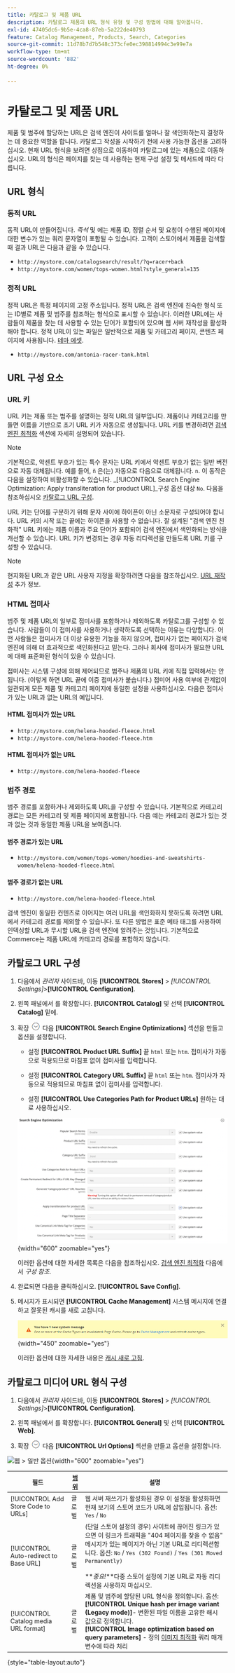 ```yaml
---
title: 카탈로그 및 제품 URL
description: 카탈로그 제품의 URL 형식 유형 및 구성 방법에 대해 알아봅니다.
exl-id: 47405dc6-9b5e-4ca8-87eb-5a222de40793
feature: Catalog Management, Products, Search, Categories
source-git-commit: 11d78b7d7b548c373cfe0ec398814994c3e99e7a
workflow-type: tm+mt
source-wordcount: '882'
ht-degree: 0%

---
```


# 카탈로그 및 제품 URL

제품 및 범주에 할당하는 URL은 검색 엔진이 사이트를 얼마나 잘 색인화하는지 결정하는 데 중요한 역할을 합니다. 카탈로그 작성을 시작하기 전에 사용 가능한 옵션을 고려하십시오. 현재 URL 형식을 보려면 상점으로 이동하여 카탈로그에 있는 제품으로 이동하십시오. URL의 형식은 페이지를 찾는 데 사용하는 현재 구성 설정 및 메서드에 따라 다릅니다.

## URL 형식

### 동적 URL

동적 URL이 만들어집니다. _즉석_ 및 에는 제품 ID, 정렬 순서 및 요청이 수행된 페이지에 대한 변수가 있는 쿼리 문자열이 포함될 수 있습니다. 고객이 스토어에서 제품을 검색할 때 결과 URL은 다음과 같을 수 있습니다.

- `http://mystore.com/catalogsearch/result/?q=racer+back`
- `http://mystore.com/women/tops-women.html?style_general=135`

### 정적 URL

정적 URL은 특정 페이지의 고정 주소입니다. 정적 URL은 검색 엔진에 친숙한 형식 또는 ID별로 제품 및 범주를 참조하는 형식으로 표시할 수 있습니다. 이러한 URL에는 사람들이 제품을 찾는 데 사용할 수 있는 단어가 포함되어 있으며 웹 서버 재작성을 활성화해야 합니다. 정적 URL이 있는 파일은 일반적으로 제품 및 카테고리 페이지, 콘텐츠 페이지에 사용됩니다. [테마 에셋](../content-design/theme-assets.md).

- `http://mystore.com/antonia-racer-tank.html`

## URL 구성 요소

### URL 키

URL 키는 제품 또는 범주를 설명하는 정적 URL의 일부입니다. 제품이나 카테고리를 만들면 이름을 기반으로 초기 URL 키가 자동으로 생성됩니다. URL 키를 변경하려면 [검색 엔진 최적화](product-search-engine-optimization.md) 섹션에 자세히 설명되어 있습니다.

>[!NOTE]
>
>기본적으로, 악센트 부호가 있는 특수 문자는 URL 키에서 악센트 부호가 없는 일반 버전으로 자동 대체됩니다. 예를 들어, `ñ` 은(는) 자동으로 다음으로 대체됩니다. `n`. 이 동작은 다음을 설정하여 비활성화할 수 있습니다. _[!UICONTROL Search Engine Optimization: Apply transliteration for product URL]_구성 옵션 대상 `No`. 다음을 참조하십시오 [카탈로그 URL 구성](#configure-catalog-urls).

URL 키는 단어를 구분하기 위해 문자 사이에 하이픈이 아닌 소문자로 구성되어야 합니다. URL 키의 시작 또는 끝에는 하이픈을 사용할 수 없습니다. 잘 설계된 &quot;검색 엔진 친화적&quot; URL 키에는 제품 이름과 주요 단어가 포함되어 검색 엔진에서 색인화되는 방식을 개선할 수 있습니다. URL 키가 변경되는 경우 자동 리디렉션을 만들도록 URL 키를 구성할 수 있습니다.

>[!NOTE]
>
>현지화된 URL과 같은 URL 사용자 지정을 확장하려면 다음을 참조하십시오. [URL 재작성](../merchandising-promotions/url-rewrite.md) 추가 정보.

### HTML 접미사

범주 및 제품 URL의 일부로 접미사를 포함하거나 제외하도록 카탈로그를 구성할 수 있습니다. 사람들이 이 접미사를 사용하거나 생략하도록 선택하는 이유는 다양합니다. 어떤 사람들은 접미사가 더 이상 유용한 기능을 하지 않으며, 접미사가 없는 페이지가 검색 엔진에 의해 더 효과적으로 색인화된다고 믿는다. 그러나 회사에 접미사가 필요한 URL에 대해 표준화된 형식이 있을 수 있습니다.

접미사는 시스템 구성에 의해 제어되므로 범주나 제품의 URL 키에 직접 입력해서는 안 됩니다. (이렇게 하면 URL 끝에 이중 접미사가 붙습니다.) 접미어 사용 여부에 관계없이 일관되게 모든 제품 및 카테고리 페이지에 동일한 설정을 사용하십시오. 다음은 접미사가 있는 URL과 없는 URL의 예입니다.

#### HTML 접미사가 있는 URL

- `http://mystore.com/helena-hooded-fleece.html`
- `http://mystore.com/helena-hooded-fleece.htm`

#### HTML 접미사가 없는 URL

- `http://mystore.com/helena-hooded-fleece`

### 범주 경로

범주 경로를 포함하거나 제외하도록 URL을 구성할 수 있습니다. 기본적으로 카테고리 경로는 모든 카테고리 및 제품 페이지에 포함됩니다. 다음 예는 카테고리 경로가 있는 것과 없는 것과 동일한 제품 URL을 보여줍니다.

#### 범주 경로가 있는 URL

- `http://mystore.com/women/tops-women/hoodies-and-sweatshirts-women/helena-hooded-fleece.html`

#### 범주 경로가 없는 URL

- `http://mystore.com/helena-hooded-fleece.html`

검색 엔진이 동일한 컨텐츠로 이어지는 여러 URL을 색인화하지 못하도록 하려면 URL에서 카테고리 경로를 제외할 수 있습니다. 또 다른 방법은 표준 메타 태그를 사용하여 인덱싱할 URL과 무시할 URL을 검색 엔진에 알려주는 것입니다. 기본적으로 Commerce는 제품 URL에 카테고리 경로를 포함하지 않습니다.

## 카탈로그 URL 구성

1. 다음에서 _관리자_ 사이드바, 이동 **[!UICONTROL Stores]** > _[!UICONTROL Settings]_>**[!UICONTROL Configuration]**.

1. 왼쪽 패널에서 를 확장합니다. **[!UICONTROL Catalog]** 및 선택 **[!UICONTROL Catalog]** 밑에.

1. 확장 ![확장 선택기](../assets/icon-display-expand.png) 다음 **[!UICONTROL Search Engine Optimizations]** 섹션을 만들고 옵션을 설정합니다.

   - 설정 **[!UICONTROL Product URL Suffix]** 끝 `html` 또는 `htm`. 접미사가 자동으로 적용되므로 마침표 없이 접미사를 입력합니다.

   - 설정 **[!UICONTROL Category URL Suffix]** 끝 `html` 또는 `htm`. 접미사가 자동으로 적용되므로 마침표 없이 접미사를 입력합니다.

   - 설정 **[!UICONTROL Use Categories Path for Product URLs]** 원하는 대로 사용하십시오.

   ![검색 엔진 최적화](../configuration-reference/catalog/assets/catalog-search-engine-optimization.png){width="600" zoomable="yes"}

   이러한 옵션에 대한 자세한 목록은 다음을 참조하십시오. [검색 엔진 최적화](../configuration-reference/catalog/catalog.md#search-engine-optimization) 다음에서 _구성 참조_.

1. 완료되면 다음을 클릭하십시오. **[!UICONTROL Save Config]**.

1. 메시지가 표시되면 **[!UICONTROL Cache Management]** 시스템 메시지에 연결하고 잘못된 캐시를 새로 고칩니다.

   ![캐시 새로 고침](./assets/msg-cache-management.png){width="450" zoomable="yes"}

   이러한 옵션에 대한 자세한 내용은 [캐시 새로 고침](../systems/cache-management.md#refresh-specific-caches).

## 카탈로그 미디어 URL 형식 구성

1. 다음에서 _관리자_ 사이드바, 이동 **[!UICONTROL Stores]** > _[!UICONTROL Settings]_>**[!UICONTROL Configuration]**.

1. 왼쪽 패널에서 를 확장합니다. **[!UICONTROL General]** 및 선택 **[!UICONTROL Web]**.

1. 확장 ![확장 선택기](../assets/icon-display-expand.png) 다음 **[!UICONTROL Url Options]** 섹션을 만들고 옵션을 설정합니다.

![웹 > 일반 옵션](../configuration-reference/general/assets/web-url-options.png){width="600" zoomable="yes"}

| 필드 | [범위](../getting-started/websites-stores-views.md#scope-settings) | 설명 |
|--- |--- |--- |
| [!UICONTROL Add Store Code to URLs] | 글로벌 | 웹 서버 재쓰기가 활성화된 경우 이 설정을 활성화하면 현재 보기의 스토어 코드가 URL에 삽입됩니다. 옵션: `Yes` / `No` |
| [!UICONTROL Auto-redirect to Base URL] | 글로벌 | (단일 스토어 설정의 경우) 사이트에 끊어진 링크가 있으면 이 링크가 트래픽을 &quot;404 페이지를 찾을 수 없음&quot; 메시지가 있는 페이지가 아닌 기본 URL로 리디렉션합니다. 옵션: `No` / `Yes (302 Found)` / `Yes (301 Moved Permanently)` <br /><br />**_중요!_**다중 스토어 설정에 기본 URL로 자동 리디렉션을 사용하지 마십시오. |
| [!UICONTROL Catalog media URL format] | 글로벌 | 제품 및 범주에 할당된 URL 형식을 정의합니다. 옵션: <br />**[!UICONTROL Unique hash per image variant (Legacy mode)]**- 변환된 파일 이름을 고유한 해시 값으로 정의합니다.<br />**[!UICONTROL Image optimization based on query parameters]** - 정의 [이미지 최적화](../content-design/media-gallery-image-optimization.md) 쿼리 매개 변수에 따라 처리 |

{style="table-layout:auto"}
